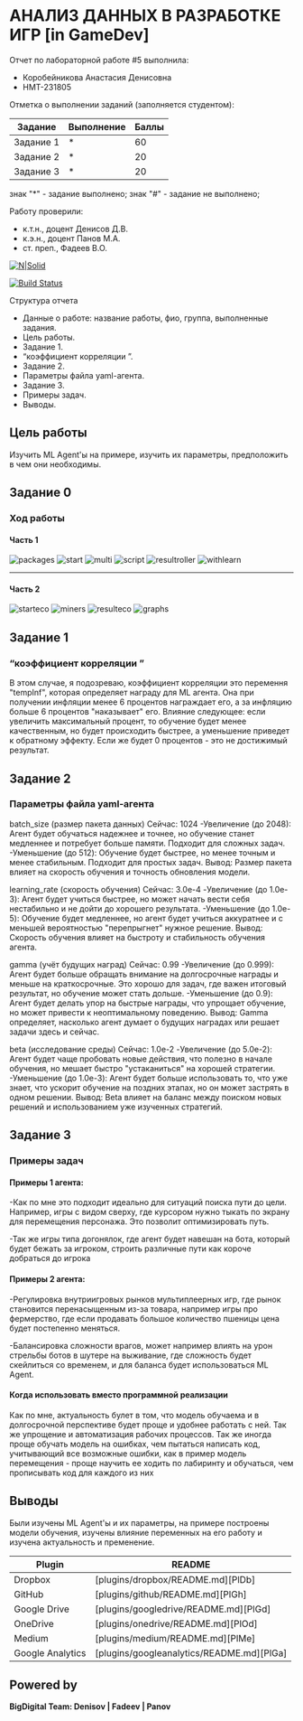 # АНАЛИЗ ДАННЫХ В РАЗРАБОТКЕ ИГР [in GameDev]
Отчет по лабораторной работе #5 выполнила:
- Коробейникова Анастасия Денисовна
- НМТ-231805

Отметка о выполнении заданий (заполняется студентом):

| Задание | Выполнение | Баллы |
| ------ | ------ | ------ |
| Задание 1 | * | 60 |
| Задание 2 | * | 20 |
| Задание 3 | * | 20 |

знак "*" - задание выполнено; знак "#" - задание не выполнено;

Работу проверили:
- к.т.н., доцент Денисов Д.В.
- к.э.н., доцент Панов М.А.
- ст. преп., Фадеев В.О.

[![N|Solid](https://cldup.com/dTxpPi9lDf.thumb.png)](https://nodesource.com/products/nsolid)

[![Build Status](https://travis-ci.org/joemccann/dillinger.svg?branch=master)](https://travis-ci.org/joemccann/dillinger)

Структура отчета

- Данные о работе: название работы, фио, группа, выполненные задания.
- Цель работы.
- Задание 1.
- “коэффициент корреляции ”.
- Задание 2.
- Параметры файла yaml-агента.
- Задание 3.
- Примеры задач.
- Выводы.

## Цель работы
Изучить ML Agent'ы  на примере, изучить их параметры, предположить в чем
они необходимы.


## Задание 0
### Ход работы

#### Часть 1
![packages](https://github.com/splitxd/bigDigital/blob/main/HW5/packages.png)
![start](https://github.com/splitxd/bigDigital/blob/main/HW5/start.png)
![multi](https://github.com/splitxd/bigDigital/blob/main/HW5/multi.png)
![script](https://github.com/splitxd/bigDigital/blob/main/HW5/script.png)
![resultroller](https://github.com/splitxd/bigDigital/blob/main/HW5/resultroller.png)
![withlearn](https://github.com/splitxd/bigDigital/blob/main/HW5/withlearn.png)
_____________________________________________________________________________________________

#### Часть 2
![starteco](https://github.com/splitxd/bigDigital/blob/main/HW5/starteco.png)
![miners](https://github.com/splitxd/bigDigital/blob/main/HW5/economics.png)
![resulteco](https://github.com/splitxd/bigDigital/blob/main/HW5/resulteco.png)
![graphs](https://github.com/splitxd/bigDigital/blob/main/HW5/graphs.png)

## Задание 1
### “коэффициент корреляции ”

В этом случае, я подозреваю, коэффициент корреляции это перемення "tempInf", которая определяет 
награду для ML агента. Она при получении инфляции менее 6 процентов награждает его, а за
инфляцию больше 6 процентов "наказывает" его. Влияние следующее: если увеличить максимальный процент,
то обучение будет менее качественным, но будет происходить быстрее, а уменьшение приведет к
обратному эффекту. Если же будет 0 процентов - это не достижимый результат.

## Задание 2
###  Параметры файла yaml-агента

batch_size (размер пакета данных)
Сейчас: 1024
-Увеличение (до 2048):
Агент будет обучаться надежнее и точнее, но обучение станет медленнее и потребует больше памяти.
Подходит для сложных задач.
-Уменьшение (до 512):
Обучение будет быстрее, но менее точным и менее стабильным. Подходит для простых задач.
Вывод: Размер пакета влияет на скорость обучения и точность обновления модели.

learning_rate (скорость обучения)
Сейчас: 3.0e-4
-Увеличение (до 1.0e-3):
Агент будет учиться быстрее, но может начать вести себя нестабильно и не дойти до хорошего результата.
-Уменьшение (до 1.0e-5):
Обучение будет медленнее, но агент будет учиться аккуратнее и с меньшей вероятностью "перепрыгнет" нужное решение.
Вывод: Скорость обучения влияет на быстроту и стабильность обучения агента.

gamma (учёт будущих наград)
Сейчас: 0.99
-Увеличение (до 0.999):
Агент будет больше обращать внимание на долгосрочные награды и меньше на краткосрочные. Это хорошо для задач,
 где важен итоговый результат, но обучение может стать дольше.
-Уменьшение (до 0.9):
Агент будет делать упор на быстрые награды, что упрощает обучение, но может привести к неоптимальному поведению.
Вывод: Gamma определяет, насколько агент думает о будущих наградах или решает задачи здесь и сейчас.

beta (исследование среды)
Сейчас: 1.0e-2
-Увеличение (до 5.0e-2):
Агент будет чаще пробовать новые действия, что полезно в начале обучения, но мешает быстро "устаканиться" на хорошей стратегии.
-Уменьшение (до 1.0e-3):
Агент будет больше использовать то, что уже знает, что ускорит обучение на поздних этапах, но он может застрять в одном решении.
Вывод: Beta влияет на баланс между поиском новых решений и использованием уже изученных стратегий.

## Задание 3
### Примеры задач
#### Примеры 1 агента:
-Как по мне это подходит идеально для ситуаций поиска пути до цели. Например, игры с видом сверху, 
где курсором нужно тыкать по экрану для перемещения персонажа. Это позволит оптимизировать путь.

-Так же игры типа догонялок, где агент будет навешан на бота, который будет бежать за игроком,
строить различные пути как короче добраться до игрока

#### Примеры 2 агента:
-Регулировка внутриигровых рынков мультиплеерных игр, где рынок становится перенасыщенным 
из-за товара, например игры про фермерство, где если продавать большое количество пшеницы
цена будет постепенно меняться. 

-Балансировка сложности врагов, может например влиять на урон стрельбы ботов в шутере 
на выживание, где сложность будет скейлиться со временем, и для баланса будет использоваться 
ML Agent.

#### Когда использовать вместо программной реализации
Как по мне, актуальность булет в том, что модель обучаема и в долгосрочной перспективе 
будет проще и удобнее работать с ней. Так же упрощение и автоматизация рабочих процессов.
Так же иногда проще обучать модель на ошибках, чем пытаться написать код, учитывающий все 
возможные ошибки, как в пример модель перемещения - проще научить ее ходить по лабиринту и 
обучаться, чем прописывать код для каждого из них

## Выводы

Были изучены ML Agent'ы и их параметры, на примере построены модели обучения, изучены влияние переменных на
его работу и изучена актуальность и пременение.

| Plugin | README |
| ------ | ------ |
| Dropbox | [plugins/dropbox/README.md][PlDb] |
| GitHub | [plugins/github/README.md][PlGh] |
| Google Drive | [plugins/googledrive/README.md][PlGd] |
| OneDrive | [plugins/onedrive/README.md][PlOd] |
| Medium | [plugins/medium/README.md][PlMe] |
| Google Analytics | [plugins/googleanalytics/README.md][PlGa] |

## Powered by

**BigDigital Team: Denisov | Fadeev | Panov**
